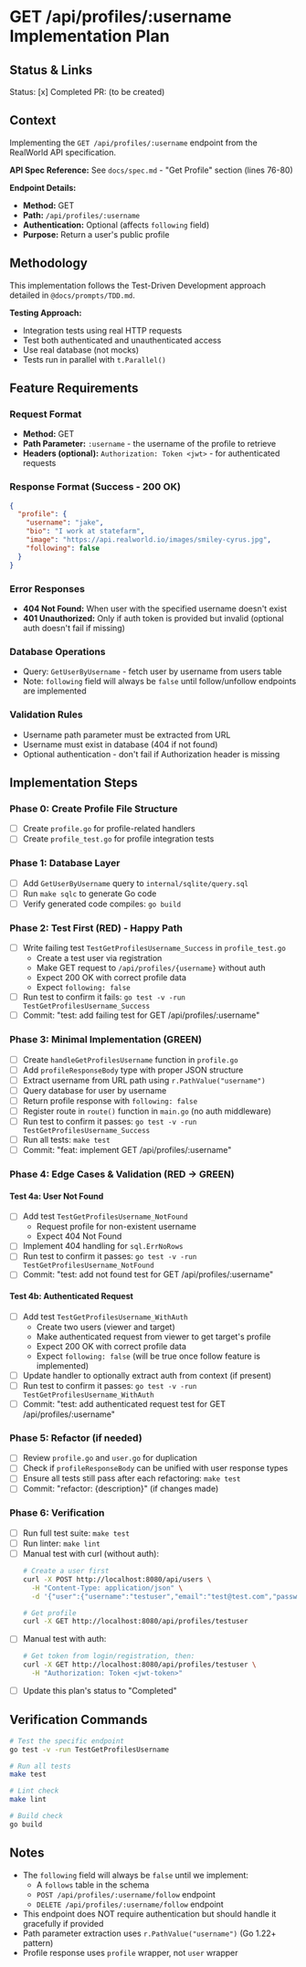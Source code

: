 # GET /api/profiles/:username Implementation Plan

## Status & Links

Status: [x] Completed
PR: (to be created)

## Context

Implementing the `GET /api/profiles/:username` endpoint from the RealWorld API specification.

**API Spec Reference:** See `docs/spec.md` - "Get Profile" section (lines 76-80)

**Endpoint Details:**
- **Method:** GET
- **Path:** `/api/profiles/:username`
- **Authentication:** Optional (affects `following` field)
- **Purpose:** Return a user's public profile

## Methodology

This implementation follows the Test-Driven Development approach detailed in `@docs/prompts/TDD.md`.

**Testing Approach:**
- Integration tests using real HTTP requests
- Test both authenticated and unauthenticated access
- Use real database (not mocks)
- Tests run in parallel with `t.Parallel()`

## Feature Requirements

### Request Format
- **Method:** GET
- **Path Parameter:** `:username` - the username of the profile to retrieve
- **Headers (optional):** `Authorization: Token <jwt>` - for authenticated requests

### Response Format (Success - 200 OK)

```json
{
  "profile": {
    "username": "jake",
    "bio": "I work at statefarm",
    "image": "https://api.realworld.io/images/smiley-cyrus.jpg",
    "following": false
  }
}
```

### Error Responses
- **404 Not Found:** When user with the specified username doesn't exist
- **401 Unauthorized:** Only if auth token is provided but invalid (optional auth doesn't fail if missing)

### Database Operations
- Query: `GetUserByUsername` - fetch user by username from users table
- Note: `following` field will always be `false` until follow/unfollow endpoints are implemented

### Validation Rules
- Username path parameter must be extracted from URL
- Username must exist in database (404 if not found)
- Optional authentication - don't fail if Authorization header is missing

## Implementation Steps

### Phase 0: Create Profile File Structure
- [ ] Create `profile.go` for profile-related handlers
- [ ] Create `profile_test.go` for profile integration tests

### Phase 1: Database Layer
- [ ] Add `GetUserByUsername` query to `internal/sqlite/query.sql`
- [ ] Run `make sqlc` to generate Go code
- [ ] Verify generated code compiles: `go build`

### Phase 2: Test First (RED) - Happy Path
- [ ] Write failing test `TestGetProfilesUsername_Success` in `profile_test.go`
  - Create a test user via registration
  - Make GET request to `/api/profiles/{username}` without auth
  - Expect 200 OK with correct profile data
  - Expect `following: false`
- [ ] Run test to confirm it fails: `go test -v -run TestGetProfilesUsername_Success`
- [ ] Commit: "test: add failing test for GET /api/profiles/:username"

### Phase 3: Minimal Implementation (GREEN)
- [ ] Create `handleGetProfilesUsername` function in `profile.go`
- [ ] Add `profileResponseBody` type with proper JSON structure
- [ ] Extract username from URL path using `r.PathValue("username")`
- [ ] Query database for user by username
- [ ] Return profile response with `following: false`
- [ ] Register route in `route()` function in `main.go` (no auth middleware)
- [ ] Run test to confirm it passes: `go test -v -run TestGetProfilesUsername_Success`
- [ ] Run all tests: `make test`
- [ ] Commit: "feat: implement GET /api/profiles/:username"

### Phase 4: Edge Cases & Validation (RED → GREEN)

#### Test 4a: User Not Found
- [ ] Add test `TestGetProfilesUsername_NotFound`
  - Request profile for non-existent username
  - Expect 404 Not Found
- [ ] Implement 404 handling for `sql.ErrNoRows`
- [ ] Run test to confirm it passes: `go test -v -run TestGetProfilesUsername_NotFound`
- [ ] Commit: "test: add not found test for GET /api/profiles/:username"

#### Test 4b: Authenticated Request
- [ ] Add test `TestGetProfilesUsername_WithAuth`
  - Create two users (viewer and target)
  - Make authenticated request from viewer to get target's profile
  - Expect 200 OK with correct profile data
  - Expect `following: false` (will be true once follow feature is implemented)
- [ ] Update handler to optionally extract auth from context (if present)
- [ ] Run test to confirm it passes: `go test -v -run TestGetProfilesUsername_WithAuth`
- [ ] Commit: "test: add authenticated request test for GET /api/profiles/:username"

### Phase 5: Refactor (if needed)
- [ ] Review `profile.go` and `user.go` for duplication
- [ ] Check if `profileResponseBody` can be unified with user response types
- [ ] Ensure all tests still pass after each refactoring: `make test`
- [ ] Commit: "refactor: {description}" (if changes made)

### Phase 6: Verification
- [ ] Run full test suite: `make test`
- [ ] Run linter: `make lint`
- [ ] Manual test with curl (without auth):
  ```bash
  # Create a user first
  curl -X POST http://localhost:8080/api/users \
    -H "Content-Type: application/json" \
    -d '{"user":{"username":"testuser","email":"test@test.com","password":"password"}}'

  # Get profile
  curl -X GET http://localhost:8080/api/profiles/testuser
  ```
- [ ] Manual test with auth:
  ```bash
  # Get token from login/registration, then:
  curl -X GET http://localhost:8080/api/profiles/testuser \
    -H "Authorization: Token <jwt-token>"
  ```
- [ ] Update this plan's status to "Completed"

## Verification Commands

```bash
# Test the specific endpoint
go test -v -run TestGetProfilesUsername

# Run all tests
make test

# Lint check
make lint

# Build check
go build
```

## Notes

- The `following` field will always be `false` until we implement:
  - A `follows` table in the schema
  - `POST /api/profiles/:username/follow` endpoint
  - `DELETE /api/profiles/:username/follow` endpoint
- This endpoint does NOT require authentication but should handle it gracefully if provided
- Path parameter extraction uses `r.PathValue("username")` (Go 1.22+ pattern)
- Profile response uses `profile` wrapper, not `user` wrapper

